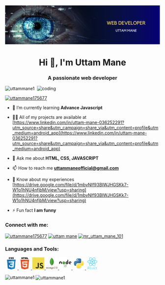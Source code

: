 ![logo](https://github.com/uttammane1/uttammane1/blob/main/White%20Blue%20Professional%20Website%20Developer%20LinkedIn%20Banner.png)


<h1 align="center">Hi 👋, I'm Uttam Mane</h1>
<h3 align="center">A passionate web developer</h3>

<img align="right" alt="coding" width="400" src="https://camo.githubusercontent.com/f1f2bc6e7ec110b34bab4ec55aa5c93ebae552ae011f5756bd7b7f783d627a6d/68747470733a2f2f63646e2e6472696262626c652e636f6d2f75736572732f313136323037372f73637265656e73686f74732f333834383931342f70726f6772616d6d65722e676966">

<p align="left"> <img src="https://komarev.com/ghpvc/?username=uttammane1&label=Profile%20views&color=0e75b6&style=flat" alt="uttammane1" /> </p>

<p align="left"> <a href="https://twitter.com/uttammane175677" target="blank"><img src="https://img.shields.io/twitter/follow/uttammane175677?logo=twitter&style=for-the-badge" alt="uttammane175677" /></a> </p>

- 🌱 I’m currently learning **Advance Javascript**

- 👨‍💻 All of my projects are available at [https://www.linkedin.com/in/uttam-mane-036252291?utm_source=share&utm_campaign=share_via&utm_content=profile&utm_medium=android_app](https://www.linkedin.com/in/uttam-mane-036252291?utm_source=share&utm_campaign=share_via&utm_content=profile&utm_medium=android_app)

- 💬 Ask me about **HTML, CSS, JAVASCRIPT**

- 📫 How to reach me **uttammaneofficial@gmail.com**

- 📄 Know about my experiences [https://drive.google.com/file/d/1mbvNIf93BIWJHGSKk7-W1o1hNU4nfjbM/view?usp=sharing](https://drive.google.com/file/d/1mbvNIf93BIWJHGSKk7-W1o1hNU4nfjbM/view?usp=sharing)

- ⚡ Fun fact **I am funny**

<h3 align="left">Connect with me:</h3>
<p align="left">
<a href="https://twitter.com/uttammane175677" target="blank"><img align="center" src="https://raw.githubusercontent.com/rahuldkjain/github-profile-readme-generator/master/src/images/icons/Social/twitter.svg" alt="uttammane175677" height="30" width="40" /></a>
<a href="https://linkedin.com/in/uttam mane" target="blank"><img align="center" src="https://raw.githubusercontent.com/rahuldkjain/github-profile-readme-generator/master/src/images/icons/Social/linked-in-alt.svg" alt="uttam mane" height="30" width="40" /></a>
<a href="https://instagram.com/mr_uttam_mane_101" target="blank"><img align="center" src="https://raw.githubusercontent.com/rahuldkjain/github-profile-readme-generator/master/src/images/icons/Social/instagram.svg" alt="mr_uttam_mane_101" height="30" width="40" /></a>
</p>

<h3 align="left">Languages and Tools:</h3>
<p align="left"> <a href="https://www.w3schools.com/css/" target="_blank" rel="noreferrer"> <img src="https://raw.githubusercontent.com/devicons/devicon/master/icons/css3/css3-original-wordmark.svg" alt="css3" width="40" height="40"/> </a> <a href="https://www.w3.org/html/" target="_blank" rel="noreferrer"> <img src="https://raw.githubusercontent.com/devicons/devicon/master/icons/html5/html5-original-wordmark.svg" alt="html5" width="40" height="40"/> </a> <a href="https://developer.mozilla.org/en-US/docs/Web/JavaScript" target="_blank" rel="noreferrer"> <img src="https://raw.githubusercontent.com/devicons/devicon/master/icons/javascript/javascript-original.svg" alt="javascript" width="40" height="40"/> </a> <a href="https://www.mongodb.com/" target="_blank" rel="noreferrer"> <img src="https://raw.githubusercontent.com/devicons/devicon/master/icons/mongodb/mongodb-original-wordmark.svg" alt="mongodb" width="40" height="40"/> </a> <a href="https://nodejs.org" target="_blank" rel="noreferrer"> <img src="https://raw.githubusercontent.com/devicons/devicon/master/icons/nodejs/nodejs-original-wordmark.svg" alt="nodejs" width="40" height="40"/> </a> <a href="https://www.python.org" target="_blank" rel="noreferrer"> <img src="https://raw.githubusercontent.com/devicons/devicon/master/icons/python/python-original.svg" alt="python" width="40" height="40"/> </a> <a href="https://reactjs.org/" target="_blank" rel="noreferrer"> <img src="https://raw.githubusercontent.com/devicons/devicon/master/icons/react/react-original-wordmark.svg" alt="react" width="40" height="40"/> </a> </p>

<p><img align="left" src="https://github-readme-stats.vercel.app/api/top-langs?username=uttammane1&show_icons=true&locale=en&layout=compact" alt="uttammane1" /></p>

<p>&nbsp;<img align="center" src="https://github-readme-stats.vercel.app/api?username=uttammane1&show_icons=true&locale=en" alt="uttammane1" /></p>

